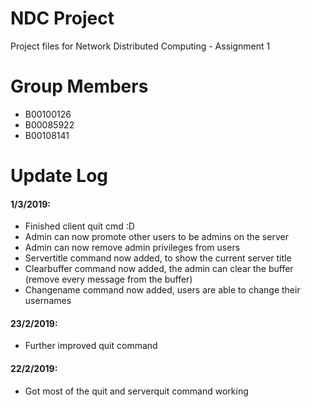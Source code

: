 # NDC Project

Project files for Network Distributed Computing - Assignment 1

# Group Members

- B00100126
- B00085922
- B00108141

# Update Log

#### 1/3/2019:
- Finished client quit cmd :D
- Admin can now promote other users to be admins on the server
- Admin can now remove admin privileges from users
- Servertitle command now added, to show the current server title
- Clearbuffer command now added, the admin can clear the buffer (remove every message from the buffer)
- Changename command now added, users are able to change their usernames

#### 23/2/2019:
- Further improved quit command

#### 22/2/2019:
- Got most of the quit and serverquit command working
